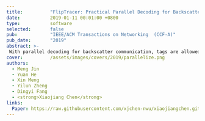 ```yaml
---
title:          "FlipTracer: Practical Parallel Decoding for Backscatter Communication"
date:           2019-01-11 00:01:00 +0800
type:           software
selected:       false
pub:            "IEEE/ACM Transactions on Networking  (CCF-A)"
pub_date:       "2019"
abstract: >-
 With parallel decoding for backscatter communication, tags are allowed to transmit concurrently and more efficiently. Existing parallel decoding mechanisms, however, assume that signals of the tags are highly stable and, hence, may not perform optimally in the naturally dynamic backscatter systems. This paper introduces FlipTracer, a practical system that achieves highly reliable parallel decoding even in hostile channel conditions. FlipTracer is designed with a key insight; although the collided signal is time-varying and irregular, transitions between signals' combined states follow highly stable probabilities, which offers important clues for identifying the collided signals and provides us with an opportunity to decode the collided signals without relying on stable signals. Motivated by this observation, we propose a graphical model, called one-flip-graph (OFG), to capture the transition pattern of collided signals, and design a reliable approach to construct the OFG in a manner robust to the diversity in backscatter systems. Then, FlipTracer can resolve the collided signals by tracking the OFG. We have implemented FlipTracer and evaluated its performance with extensive experiments across a wide variety of scenarios. Our experimental results have shown that FlipTracer achieves a maximum aggregated throughput that approaches 2 Mb/s, which is 6× higher than the state of the art. 
cover:          /assets/images/covers/2019/parallelize.png
authors:
  - Meng Jin
  - Yuan He
  - Xin Meng
  - Yilun Zheng
  - Dingyi Fang
  - <strong>Xiaojiang Chen</strong>
links:
  Paper: https://raw.githubusercontent.com/xjchen-nwu/xiaojiangchen.github.io/main/paper/2019/FlipTracer.pdf
---
```

